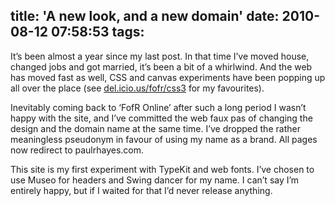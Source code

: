 title: 'A new look, and a new domain'
date: 2010-08-12 07:58:53
tags:
---

It’s been almost a year since my last post. In that time I’ve moved house, changed jobs and got married, it’s been a bit of a whirlwind. And the web has moved fast as well, CSS and canvas experiments have been popping up all over the place (see [del.icio.us/fofr/css3](https://del.icio.us/fofr/css3) for my favourites).

Inevitably coming back to ‘FofR Online’ after such a long period I wasn’t happy with the site, and I’ve committed the web faux pas of changing the design and the domain name at the same time. I’ve dropped the rather meaningless pseudonym in favour of using my name as a brand. All pages now redirect to paulrhayes.com.

This site is my first experiment with TypeKit and web fonts. I’ve chosen to use Museo for headers and Swing dancer for my name. I can’t say I’m entirely happy, but if I waited for that I’d never release anything.
